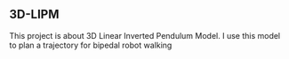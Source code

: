 ## 3D-LIPM

This project is about 3D Linear Inverted Pendulum Model. I use this model to plan a trajectory for bipedal robot walking

